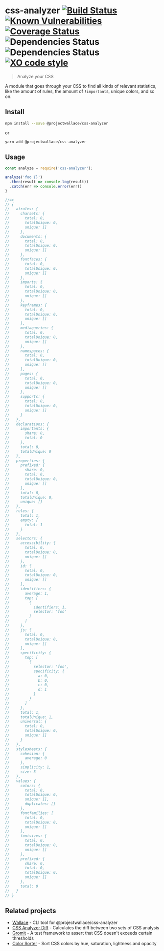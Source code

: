 # css-analyzer [![Build Status](https://travis-ci.org/projectwallace/css-analyzer.svg?branch=master)](https://travis-ci.org/projectwallace/css-analyzer) [![Known Vulnerabilities](https://snyk.io/test/github/projectwallace/css-analyzer/badge.svg)](https://snyk.io/test/github/projectwallace/css-analyzer) [![Coverage Status](https://coveralls.io/repos/github/projectwallace/css-analyzer/badge.svg?branch=master)](https://coveralls.io/github/projectwallace/css-analyzer?branch=master) ![Dependencies Status](https://img.shields.io/david/projectwallace/css-analyzer.svg) ![Dependencies Status](https://img.shields.io/david/dev/projectwallace/css-analyzer.svg) [![XO code style](https://img.shields.io/badge/code_style-XO-5ed9c7.svg)](https://github.com/sindresorhus/xo)

> Analyze your CSS

A module that goes through your CSS to find all kinds of relevant statistics,
like the amount of rules, the amount of `!important`s, unique colors, and so on.

## Install

```sh
npm install --save @projectwallace/css-analyzer
```

or

```sh
yarn add @projectwallace/css-analyzer
```

## Usage

```js
const analyze = require('css-analyzer');

analyze('foo {}')
  .then(result => console.log(result))
  .catch(err => console.error(err))
}

//=>
// {
//   atrules: {
//     charsets: {
//       total: 0,
//       totalUnique: 0,
//       unique: []
//     },
//     documents: {
//       total: 0,
//       totalUnique: 0,
//       unique: []
//     },
//     fontfaces: {
//       total: 0,
//       totalUnique: 0,
//       unique: []
//     },
//     imports: {
//       total: 0,
//       totalUnique: 0,
//       unique: []
//     },
//     keyframes: {
//       total: 0,
//       totalUnique: 0,
//       unique: []
//     },
//     mediaqueries: {
//       total: 0,
//       totalUnique: 0,
//       unique: []
//     },
//     namespaces: {
//       total: 0,
//       totalUnique: 0,
//       unique: []
//     },
//     pages: {
//       total: 0,
//       totalUnique: 0,
//       unique: []
//     },
//     supports: {
//       total: 0,
//       totalUnique: 0,
//       unique: []
//     }
//   },
//   declarations: {
//     importants: {
//       share: 0,
//       total: 0
//     },
//     total: 0,
//     totalUnique: 0
//   },
//   properties: {
//     prefixed: {
//       share: 0,
//       total: 0,
//       totalUnique: 0,
//       unique: []
//     },
//     total: 0,
//     totalUnique: 0,
//     unique: []
//   },
//   rules: {
//     total: 1,
//     empty: {
//       total: 1
//     }
//   },
//   selectors: {
//     accessibility: {
//       total: 0,
//       totalUnique: 0,
//       unique: []
//     },
//     id: {
//       total: 0,
//       totalUnique: 0,
//       unique: []
//     },
//     identifiers: {
//       average: 1,
//       top: [
//         {
//           identifiers: 1,
//           selector: 'foo'
//         }
//       ]
//     },
//     js: {
//       total: 0,
//       totalUnique: 0,
//       unique: []
//     },
//     specificity: {
//       top: [
//         {
//           selector: 'foo',
//           specificity: {
//             a: 0,
//             b: 0,
//             c: 0,
//             d: 1
//           }
//         }
//       ]
//     },
//     total: 1,
//     totalUnique: 1,
//     universal: {
//       total: 0,
//       totalUnique: 0,
//       unique: []
//     }
//   },
//   stylesheets: {
//     cohesion: {
//       average: 0
//     },
//     simplicity: 1,
//     size: 5
//   },
//   values: {
//     colors: {
//       total: 0,
//       totalUnique: 0,
//       unique: [],
//       duplicates: []
//     },
//     fontfamilies: {
//       total: 0,
//       totalUnique: 0,
//       unique: []
//     },
//     fontsizes: {
//       total: 0,
//       totalUnique: 0,
//       unique: []
//     },
//     prefixed: {
//       share: 0,
//       total: 0,
//       totalUnique: 0,
//       unique: []
//     },
//     total: 0
//   }
// }
```

## Related projects

- [Wallace](https://github.com/bartveneman/wallace-cli) - CLI tool for
  @projectwallace/css-analyzer
- [CSS Analyzer Diff](https://github.com/bartveneman/css-analyzer-diff) -
  Calculates the diff between two sets of CSS analysis
- [Gromit](https://github.com/bartveneman/gromit-cli) - A test framework to assert
  that CSS doesn't exceeds certain thresholds
- [Color Sorter](https://github.com/bartveneman/color-sorter) - Sort CSS colors
  by hue, saturation, lightness and opacity
